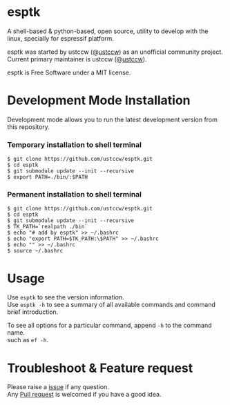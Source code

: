 # esptk

A shell-based & python-based, open source, utility to develop with the linux, specially for espressif platform.

esptk was started by ustccw (@[ustccw](https://github.com/ustccw/)) as an unofficial community project.  
Current primary maintainer is ustccw (@[ustccw](https://github.com/ustccw/)).

esptk is Free Software under a MIT license.

# Development Mode Installation

Development mode allows you to run the latest development version from this repository.

### Temporary installation to shell terminal
```shell
$ git clone https://github.com/ustccw/esptk.git
$ cd esptk
$ git submodule update --init --recursive
$ export PATH=./bin/:$PATH
```

### Permanent installation to shell terminal
```shell
$ git clone https://github.com/ustccw/esptk.git
$ cd esptk
$ git submodule update --init --recursive
$ TK_PATH=`realpath ./bin`
$ echo "# add by esptk" >> ~/.bashrc
$ echo "export PATH=$TK_PATH:\$PATH" >> ~/.bashrc
$ echo "" >> ~/.bashrc
$ source ~/.bashrc
```

# Usage

Use `esptk` to see the version information.  
Use `esptk -h` to see a summary of all available commands and command brief introduction.  

To see all options for a particular command, append `-h` to the command name.  
such as `ef -h`.

# Troubleshoot & Feature request
Please raise a [issue](https://github.com/ustccw/esptk/issues) if any question.  
Any [Pull request](https://github.com/ustccw/esptk/pulls) is welcomed if you have a good idea.  
